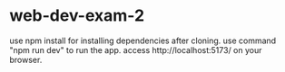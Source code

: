 # web-dev-exam-2

use npm install for installing dependencies after cloning.
use command "npm run dev" to run the app.
access http://localhost:5173/ on your browser.
